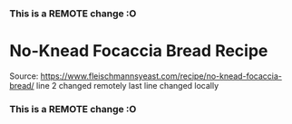 ### This is a REMOTE change :O
# No-Knead Focaccia Bread Recipe
Source: https://www.fleischmannsyeast.com/recipe/no-knead-focaccia-bread/  line 2 changed remotely
last line changed locally
### This is a REMOTE change :O
